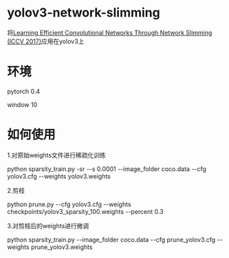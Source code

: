 # yolov3-network-slimming
将[Learning Efficient Convolutional Networks Through Network Slimming (ICCV 2017)](http://openaccess.thecvf.com/content_iccv_2017/html/Liu_Learning_Efficient_Convolutional_ICCV_2017_paper.html)应用在yolov3上<bar>

# 环境
pytorch 0.4 

window 10

# 如何使用
1.对原始weights文件进行稀疏化训练

python sparsity_train.py -sr --s 0.0001 --image_folder coco.data  --cfg yolov3.cfg --weights yolov3.weights 

2.剪枝

python prune.py --cfg yolov3.cfg --weights checkpoints/yolov3_sparsity_100.weights --percent 0.3

3.对剪枝后的weights进行微调<bar>
  
python sparsity_train.py --image_folder coco.data  --cfg prune_yolov3.cfg --weights prune_yolov3.weights 
